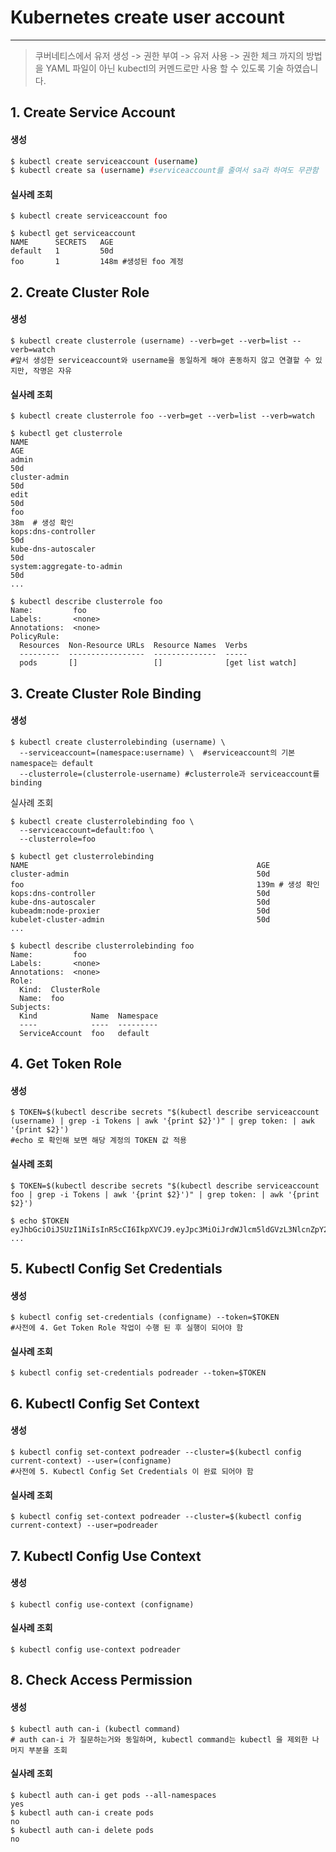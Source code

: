 # Kubernetes create user account

---

> 쿠버네티스에서 유저 생성 -> 권한 부여 -> 유저 사용 -> 권한 체크 까지의 방법을 YAML 파일이 아닌 kubectl의 커멘드로만 사용 할 수 있도록 기술 하였습니다.

## 1. Create Service Account

#### 생성

```sh
$ kubectl create serviceaccount (username) 
$ kubectl create sa (username) #serviceaccount를 줄여서 sa라 하여도 무관함
```

#### 실사례 조회

```shell
$ kubectl create serviceaccount foo

$ kubectl get serviceaccount
NAME      SECRETS   AGE
default   1         50d
foo       1         148m #생성된 foo 계정
```



## 2. Create Cluster Role

#### 생성

```shell
$ kubectl create clusterrole (username) --verb=get --verb=list --verb=watch
#앞서 생성한 serviceaccount와 username을 동일하게 해야 혼동하지 않고 연결할 수 있지만, 작명은 자유
```

#### 실사례 조회

```shell
$ kubectl create clusterrole foo --verb=get --verb=list --verb=watch

$ kubectl get clusterrole
NAME                                                                   AGE
admin                                                                  50d
cluster-admin                                                          50d
edit                                                                   50d
foo                                                                    38m  # 생성 확인
kops:dns-controller                                                    50d
kube-dns-autoscaler                                                    50d
system:aggregate-to-admin                                              50d
...
```

```shell
$ kubectl describe clusterrole foo
Name:         foo
Labels:       <none>
Annotations:  <none>
PolicyRule:
  Resources  Non-Resource URLs  Resource Names  Verbs
  ---------  -----------------  --------------  -----
  pods       []                 []              [get list watch]
```



## 3. Create Cluster Role Binding

#### 생성

```shell
$ kubectl create clusterrolebinding (username) \
  --serviceaccount=(namespace:username) \  #serviceaccount의 기본 namespace는 default
  --clusterrole=(clusterrole-username) #clusterrole과 serviceaccount를 binding
```

실사례 조회

```shell
$ kubectl create clusterrolebinding foo \
  --serviceaccount=default:foo \
  --clusterrole=foo
  
$ kubectl get clusterrolebinding
NAME                                                   AGE
cluster-admin                                          50d
foo                                                    139m # 생성 확인
kops:dns-controller                                    50d
kube-dns-autoscaler                                    50d
kubeadm:node-proxier                                   50d
kubelet-cluster-admin                                  50d
...
```

```shell
$ kubectl describe clusterrolebinding foo
Name:         foo
Labels:       <none>
Annotations:  <none>
Role:
  Kind:  ClusterRole
  Name:  foo
Subjects:
  Kind            Name  Namespace
  ----            ----  ---------
  ServiceAccount  foo   default
```



## 4. Get Token Role

#### 생성

```shell
$ TOKEN=$(kubectl describe secrets "$(kubectl describe serviceaccount (username) | grep -i Tokens | awk '{print $2}')" | grep token: | awk '{print $2}')
#echo 로 확인해 보면 해당 계정의 TOKEN 값 적용
```

#### 실사례 조회

```shell
$ TOKEN=$(kubectl describe secrets "$(kubectl describe serviceaccount foo | grep -i Tokens | awk '{print $2}')" | grep token: | awk '{print $2}')

$ echo $TOKEN
eyJhbGciOiJSUzI1NiIsInR5cCI6IkpXVCJ9.eyJpc3MiOiJrdWJlcm5ldGVzL3NlcnZpY2VhY2NvdW50Iiwia3ViZXJuZXRlcy5pby9zZXJ2aWNlYWNjb3VudC9uYW1lc3BhY2UiOiJkZWZhdWx0Iiwia3ViZXJuZXRlcy5pby9zZXJ2aWNlYWNjb3VudC9zZWNyZXQubmFtZSI6ImZvby10b2tlbi1jdGZoeiIsImt1YmVybmV0Z ...
```



## 5. Kubectl Config Set Credentials

#### 생성

```shell
$ kubectl config set-credentials (configname) --token=$TOKEN
#사전에 4. Get Token Role 작업이 수행 된 후 실행이 되어야 함
```

#### 실사례 조회

```shell
$ kubectl config set-credentials podreader --token=$TOKEN
```



## 6. Kubectl Config Set Context

#### 생성

```shell
$ kubectl config set-context podreader --cluster=$(kubectl config current-context) --user=(configname)
#사전에 5. Kubectl Config Set Credentials 이 완료 되어야 함
```

#### 실사례 조회

```shell
$ kubectl config set-context podreader --cluster=$(kubectl config current-context) --user=podreader
```



## 7. Kubectl Config Use Context

#### 생성

```shell
$ kubectl config use-context (configname)
```

#### 실사례 조회

```shell
$ kubectl config use-context podreader
```



## 8.  Check Access Permission

#### 생성

```shell
$ kubectl auth can-i (kubectl command)
# auth can-i 가 질문하는거와 동일하며, kubectl command는 kubectl 을 제외한 나머지 부분을 조회
```

#### 실사례 조회

```shell
$ kubectl auth can-i get pods --all-namespaces
yes
$ kubectl auth can-i create pods
no
$ kubectl auth can-i delete pods
no
```

